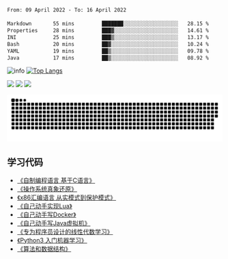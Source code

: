 <!--START_SECTION:waka-->

```text
From: 09 April 2022 - To: 16 April 2022

Markdown       55 mins         ███████░░░░░░░░░░░░░░░░░░   28.15 %
Properties     28 mins         ███▓░░░░░░░░░░░░░░░░░░░░░   14.61 %
INI            25 mins         ███▒░░░░░░░░░░░░░░░░░░░░░   13.17 %
Bash           20 mins         ██▓░░░░░░░░░░░░░░░░░░░░░░   10.24 %
YAML           19 mins         ██▒░░░░░░░░░░░░░░░░░░░░░░   09.78 %
Java           17 mins         ██▒░░░░░░░░░░░░░░░░░░░░░░   08.92 %
```

<!--END_SECTION:waka-->

![info](https://github-readme-stats.vercel.app/api?username=chenlingmin&show_icons=true&count_private=true&hide=prs&theme=default_repocard)
[![Top Langs](https://github-readme-stats.vercel.app/api/top-langs/?username=chenlingmin&layout=compact)](https://github.com/anuraghazra/github-readme-stats)


[![](https://img.shields.io/badge/OS-Arch%20Linux-33aadd?style=flat-square&logo=arch-linux&logoColor=ffffff)](https://www.archlinux.org/)
[![](https://img.shields.io/badge/macOS-Hackintosh-292e33?style=flat-square&logo=apple&logoColor=ffffff)](https://www.tonymacx86.com/)
![](https://visitor-badge.glitch.me/badge?page_id=CasterWx.readme)

![](https://raw.githubusercontent.com/chenlingmin/chenlingmin/main/assets/github-contribution-grid-snake.svg)  

## 学习代码

* [《自制编程语言 基于C语言》](https://github.com/chenlingmin/sparrow)
* [《操作系统真象还原》](https://github.com/chenlingmin/os-learn)
* [《x86汇编语言 从实模式到保护模式》](https://github.com/chenlingmin/x86_assembly)
* [《自己动手实现Lua》](https://github.com/chenlingmin/luago)
* [《自己动手写Docker》](https://github.com/chenlingmin/mydocker)
* [《自己动手写Java虚拟机》](https://github.com/chenlingmin/jvmgo)
* [《专为程序员设计的线性代数学习》](https://github.com/chenlingmin/Play-with-Linear-Algebra)
* [《Python3 入门机器学习》](https://github.com/chenlingmin/python3-ml)
* [《算法和数据结构》](https://github.com/chenlingmin/algorithms)
